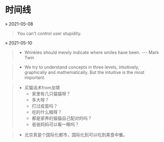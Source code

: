 # 时间线

&raquo; 2021-05-08
> You can't control user stupidity.

&raquo; 2021-05-10
> - Wrinkles should merely indicate where smiles have been. --- Mark Twin 

> - We try to understand concepts in three levels, intuitively, graphically and mathematically. But the intuitive is the most important.

> - 买猫话术from龙啸
>    - 家里有几只猫猫呀？
>    - 多大呀？
>   - 打过疫苗吗？
>   - 吃的什么粮呀？
>   - 都是家养的猫猫自己配对的吗？
>   - 爸爸妈妈可以看一眼吗？

> - 北京真是个国际化都市，国际化到可以吃到美食中餐。
